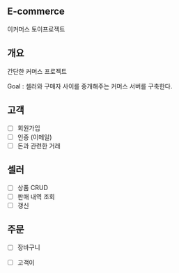 ## E-commerce
이커머스 토이프로젝트

## 개요
간단한 커머스 프로젝트

Goal : 셀러와 구매자 사이를 중개해주는 커머스 서버를 구축한다.

## 고객
- [ ] 회원가입
- [ ] 인증 (이메일)
- [ ] 돈과 관련한 거래

## 셀러
- [ ] 상품 CRUD
- [ ] 판매 내역 조회
- [ ] 갱신

## 주문
- [ ] 장바구니
- [ ] 고객이 

